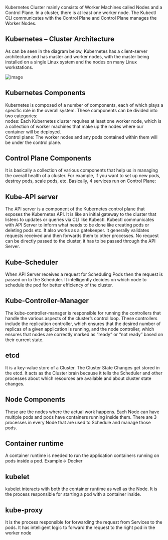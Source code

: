 Kubernetes Cluster mainly consists of Worker Machines called Nodes and a Control Plane. In a cluster, there is at least one worker node. The Kubectl CLI communicates with the Control Plane and Control Plane manages the Worker Nodes.   
   
## Kubernetes – Cluster Architecture   
As can be seen in the diagram below, Kubernetes has a client-server architecture and has master and worker nodes, with the master being installed on a single Linux system and the nodes on many Linux workstations.    

![image](https://github.com/devopsnov23/k8s-training/assets/150913274/dcb1130e-4bf4-4d75-aa30-5c97109285bc)

## Kubernetes Components   
Kubernetes is composed of a number of components, each of which plays a specific role in the overall system. These components can be divided into two categories:   
nodes: Each Kubernetes cluster requires at least one worker node, which is a collection of worker machines that make up the nodes where our container will be deployed.   
Control plane: The worker nodes and any pods contained within them will be under the control plane.    
   
## Control Plane Components   
It is basically a collection of various components that help us in managing the overall health of a cluster.  For example, if you want to set up new pods, destroy pods, scale pods, etc. Basically, 4 services run on Control Plane:   
   
## Kube-API server   
The API server is a component of the Kubernetes control plane that exposes the Kubernetes API. It is like an initial gateway to the cluster that listens to updates or queries via CLI like Kubectl. Kubectl communicates with API Server to inform what needs to be done like creating pods or deleting pods etc. It also works as a gatekeeper. It generally validates requests received and then forwards them to other processes. No request can be directly passed to the cluster, it has to be passed through the API Server.   
   
## Kube-Scheduler   
When API Server receives a request for Scheduling Pods then the request is passed on to the Scheduler. It intelligently decides on which node to schedule the pod for better efficiency of the cluster.   
   
## Kube-Controller-Manager   
The kube-controller-manager is responsible for running the controllers that handle the various aspects of the cluster’s control loop. These controllers include the replication controller, which ensures that the desired number of replicas of a given application is running, and the node controller, which ensures that nodes are correctly marked as “ready” or “not ready” based on their current state.   
   
## etcd    
It is a key-value store of a Cluster. The Cluster State Changes get stored in the etcd. It acts as the Cluster brain because it tells the Scheduler and other processes about which resources are available and about cluster state changes.   
   
## Node Components   
These are the nodes where the actual work happens. Each Node can have multiple pods and pods have containers running inside them. There are 3 processes in every Node that are used to Schedule and manage those pods.   
   
## Container runtime   
A container runtime is needed to run the application containers running on pods inside a pod. Example-> Docker   
   
## kubelet   
 kubelet interacts with both the container runtime as well as the Node. It is the process responsible for starting a pod with a container inside.   
   
## kube-proxy   
It is the process responsible for forwarding the request from Services to the pods. It has intelligent logic to forward the request to the right pod in the worker node   
   
